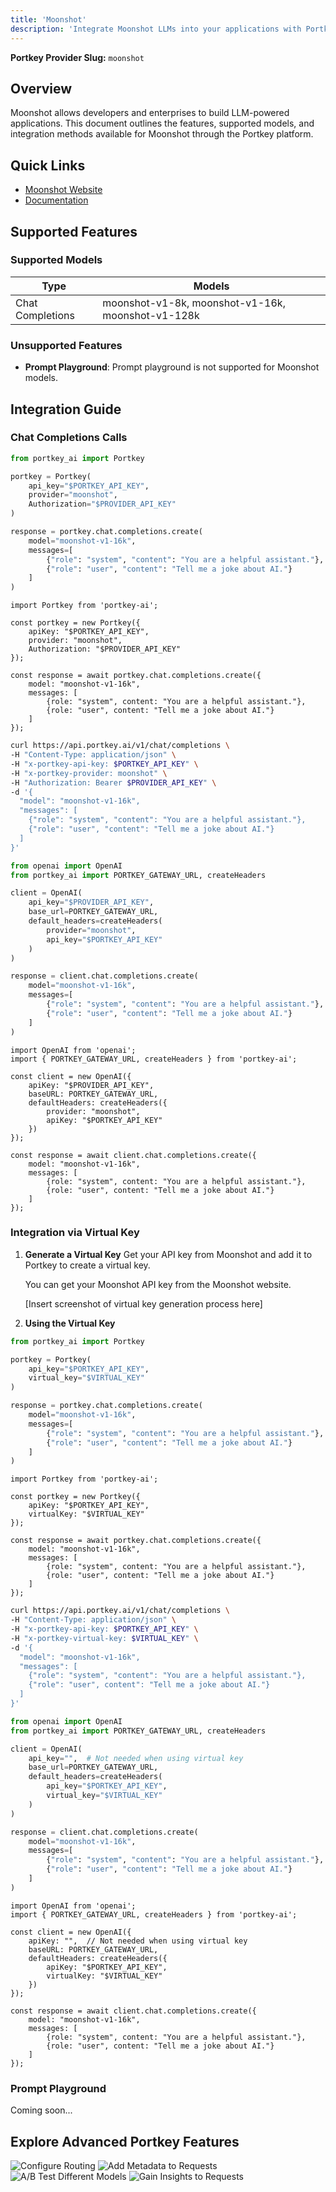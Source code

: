 ```yaml
---
title: 'Moonshot'
description: 'Integrate Moonshot LLMs into your applications with Portkey'
---
```


**Portkey Provider Slug:** `moonshot`

## Overview

Moonshot allows developers and enterprises to build LLM-powered applications. This document outlines the features, supported models, and integration methods available for Moonshot through the Portkey platform.

## Quick Links

- [Moonshot Website](https://www.moonshot.cn/)
- [Documentation](https://platform.moonshot.cn/docs/intro#%E6%96%87%E6%9C%AC%E7%94%9F%E6%88%90%E6%A8%A1%E5%9E%8B)

## Supported Features

### Supported Models

| Type | Models |
|------|--------|
| Chat Completions | moonshot-v1-8k, moonshot-v1-16k, moonshot-v1-128k |

### Unsupported Features

- **Prompt Playground**: Prompt playground is not supported for Moonshot models.

## Integration Guide

### Chat Completions Calls

<CodeGroup>

```Python python
from portkey_ai import Portkey

portkey = Portkey(
    api_key="$PORTKEY_API_KEY",
    provider="moonshot",
    Authorization="$PROVIDER_API_KEY"
)

response = portkey.chat.completions.create(
    model="moonshot-v1-16k",
    messages=[
        {"role": "system", "content": "You are a helpful assistant."},
        {"role": "user", "content": "Tell me a joke about AI."}
    ]
)
```

```Node node
import Portkey from 'portkey-ai';

const portkey = new Portkey({
    apiKey: "$PORTKEY_API_KEY",
    provider: "moonshot",
    Authorization: "$PROVIDER_API_KEY"
});

const response = await portkey.chat.completions.create({
    model: "moonshot-v1-16k",
    messages: [
        {role: "system", content: "You are a helpful assistant."},
        {role: "user", content: "Tell me a joke about AI."}
    ]
});
```

```bash cURL
curl https://api.portkey.ai/v1/chat/completions \
-H "Content-Type: application/json" \
-H "x-portkey-api-key: $PORTKEY_API_KEY" \
-H "x-portkey-provider: moonshot" \
-H "Authorization: Bearer $PROVIDER_API_KEY" \
-d '{
  "model": "moonshot-v1-16k",
  "messages": [
    {"role": "system", "content": "You are a helpful assistant."},
    {"role": "user", "content": "Tell me a joke about AI."}
  ]
}'
```

```Python OpenAI Python SDK
from openai import OpenAI
from portkey_ai import PORTKEY_GATEWAY_URL, createHeaders

client = OpenAI(
    api_key="$PROVIDER_API_KEY",
    base_url=PORTKEY_GATEWAY_URL,
    default_headers=createHeaders(
        provider="moonshot",
        api_key="$PORTKEY_API_KEY"
    )
)

response = client.chat.completions.create(
    model="moonshot-v1-16k",
    messages=[
        {"role": "system", "content": "You are a helpful assistant."},
        {"role": "user", "content": "Tell me a joke about AI."}
    ]
)
```

```Node OpenAI Node SDK
import OpenAI from 'openai';
import { PORTKEY_GATEWAY_URL, createHeaders } from 'portkey-ai';

const client = new OpenAI({
    apiKey: "$PROVIDER_API_KEY",
    baseURL: PORTKEY_GATEWAY_URL,
    defaultHeaders: createHeaders({
        provider: "moonshot",
        apiKey: "$PORTKEY_API_KEY"
    })
});

const response = await client.chat.completions.create({
    model: "moonshot-v1-16k",
    messages: [
        {role: "system", content: "You are a helpful assistant."},
        {role: "user", content: "Tell me a joke about AI."}
    ]
});
```

</CodeGroup>

### Integration via Virtual Key

1. **Generate a Virtual Key**
   Get your API key from Moonshot and add it to Portkey to create a virtual key.

   You can get your Moonshot API key from the Moonshot website.

   [Insert screenshot of virtual key generation process here]

2. **Using the Virtual Key**

<CodeGroup>

```Python python
from portkey_ai import Portkey

portkey = Portkey(
    api_key="$PORTKEY_API_KEY",
    virtual_key="$VIRTUAL_KEY"
)

response = portkey.chat.completions.create(
    model="moonshot-v1-16k",
    messages=[
        {"role": "system", "content": "You are a helpful assistant."},
        {"role": "user", "content": "Tell me a joke about AI."}
    ]
)
```

```Node node
import Portkey from 'portkey-ai';

const portkey = new Portkey({
    apiKey: "$PORTKEY_API_KEY",
    virtualKey: "$VIRTUAL_KEY"
});

const response = await portkey.chat.completions.create({
    model: "moonshot-v1-16k",
    messages: [
        {role: "system", content: "You are a helpful assistant."},
        {role: "user", content: "Tell me a joke about AI."}
    ]
});
```

```bash cURL
curl https://api.portkey.ai/v1/chat/completions \
-H "Content-Type: application/json" \
-H "x-portkey-api-key: $PORTKEY_API_KEY" \
-H "x-portkey-virtual-key: $VIRTUAL_KEY" \
-d '{
  "model": "moonshot-v1-16k",
  "messages": [
    {"role": "system", "content": "You are a helpful assistant."},
    {"role": "user", content": "Tell me a joke about AI."}
  ]
}'
```

```Python OpenAI Python SDK
from openai import OpenAI
from portkey_ai import PORTKEY_GATEWAY_URL, createHeaders

client = OpenAI(
    api_key="",  # Not needed when using virtual key
    base_url=PORTKEY_GATEWAY_URL,
    default_headers=createHeaders(
        api_key="$PORTKEY_API_KEY",
        virtual_key="$VIRTUAL_KEY"
    )
)

response = client.chat.completions.create(
    model="moonshot-v1-16k",
    messages=[
        {"role": "system", "content": "You are a helpful assistant."},
        {"role": "user", "content": "Tell me a joke about AI."}
    ]
)
```

```Node OpenAI Node SDK
import OpenAI from 'openai';
import { PORTKEY_GATEWAY_URL, createHeaders } from 'portkey-ai';

const client = new OpenAI({
    apiKey: "",  // Not needed when using virtual key
    baseURL: PORTKEY_GATEWAY_URL,
    defaultHeaders: createHeaders({
        apiKey: "$PORTKEY_API_KEY",
        virtualKey: "$VIRTUAL_KEY"
    })
});

const response = await client.chat.completions.create({
    model: "moonshot-v1-16k",
    messages: [
        {role: "system", content: "You are a helpful assistant."},
        {role: "user", content: "Tell me a joke about AI."}
    ]
});
```

</CodeGroup>

### Prompt Playground

Coming soon...

## Explore Advanced Portkey Features

<CardGroup cols={2}>
  <Card title="Configure Routing" href="/docs/product/ai-gateway/routing">
    <img src="/api/placeholder/400/320" alt="Configure Routing" />
  </Card>
  <Card title="Add Metadata to Requests" href="/docs/product/observability/metadata">
    <img src="/api/placeholder/400/320" alt="Add Metadata to Requests" />
  </Card>
  <Card title="A/B Test Different Models" href="/docs/product/ai-gateway/load-balance">
    <img src="/api/placeholder/400/320" alt="A/B Test Different Models" />
  </Card>
  <Card title="Gain Insights to Requests" href="/docs/product/observability/traces">
    <img src="/api/placeholder/400/320" alt="Gain Insights to Requests" />
  </Card>
</CardGroup>
